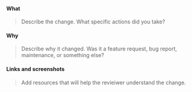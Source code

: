 
#### What
> Describe the change. What specific actions did you take?

#### Why
> Describe why it changed. Was it a feature request, bug report, maintenance, or something else?

#### Links and screenshots
> Add resources that will help the revieiwer understand the change.
